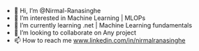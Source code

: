 - 👋 Hi, I’m @Nirmal-Ranasinghe
- 👀 I’m interested in Machine Learning | MLOPs
- 🌱 I’m currently learning .net | Machine Learning fundamentals
- 💞️ I’m looking to collaborate on Any project
- 📫 How to reach me www.linkedin.com/in/nirmalranasinghe

<!---
Nirmal-Ranasinghe/Nirmal-Ranasinghe is a ✨ special ✨ repository because its `README.md` (this file) appears on your GitHub profile.
You can click the Preview link to take a look at your changes.
--->
